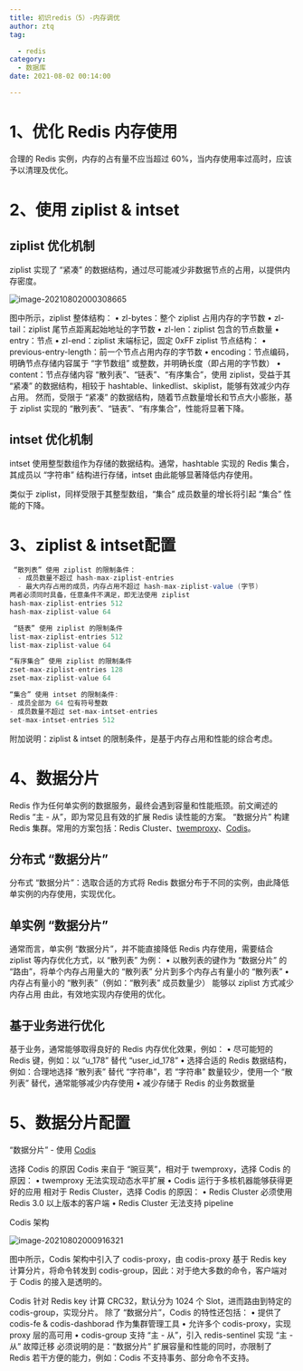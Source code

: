 ```yaml
---
title: 初识redis（5）-内存调优
author: ztq
tag:

  - redis
category:
  - 数据库
date: 2021-08-02 00:14:00

---
```


# 1、优化 Redis 内存使用

合理的 Redis 实例，内存的占有量不应当超过 60%，当内存使用率过高时，应该予以清理及优化。

# 2、使用 ziplist & intset

## ziplist 优化机制

ziplist 实现了 “紧凑” 的数据结构，通过尽可能减少非数据节点的占用，以提供内存密度。

![image-20210802000308665](/assets/images/image-20210802000308665.png)

图中所示，ziplist 整体结构：
•	zl-bytes：整个 ziplist 占用内存的字节数
•	zl-tail：ziplist 尾节点距离起始地址的字节数
•	zl-len：ziplist 包含的节点数量
•	entry：节点
•	zl-end：ziplist 末端标记，固定 0xFF
ziplist 节点结构：
•	previous-entry-length：前一个节点占用内存的字节数
•	encoding：节点编码，明确节点存储内容属于 “字节数组” 或整数，并明确长度（即占用的字节数）
•	content：节点存储内容
“散列表”、“链表”、“有序集合”，使用 ziplist，受益于其 “紧凑” 的数据结构，相较于 hashtable、linkedlist、skiplist，能够有效减少内存占用。
然而，受限于 “紧凑” 的数据结构，随着节点数量增长和节点大小膨胀，基于 ziplist 实现的 “散列表”、“链表”、“有序集合”，性能将显著下降。

## intset 优化机制

intset 使用整型数组作为存储的数据结构。通常，hashtable 实现的 Redis 集合，其成员以 “字符串” 结构进行存储，intset 由此能够显著降低内存使用。

类似于 ziplist，同样受限于其整型数组，“集合” 成员数量的增长将引起 “集合” 性能的下降。

# 3、ziplist & intset配置

```java
 “散列表” 使用 ziplist 的限制条件：
  - 成员数量不超过 hash-max-ziplist-entries
  - 最大内存占用的成员，内存占用不超过 hash-max-ziplist-value (字节)
两者必须同时具备，任意条件不满足，即无法使用 ziplist    
hash-max-ziplist-entries 512
hash-max-ziplist-value 64

 “链表” 使用 ziplist 的限制条件
list-max-ziplist-entries 512
list-max-ziplist-value 64

“有序集合” 使用 ziplist 的限制条件
zset-max-ziplist-entries 128
zset-max-ziplist-value 64

“集合” 使用 intset 的限制条件:
- 成员全部为 64 位有符号整数
- 成员数量不超过 set-max-intset-entries
set-max-intset-entries 512

```

附加说明：ziplist & intset 的限制条件，是基于内存占用和性能的综合考虑。

# 4、数据分片

Redis 作为任何单实例的数据服务，最终会遇到容量和性能瓶颈。前文阐述的 Redis “主 - 从”，即为常见且有效的扩展 Redis 读性能的方案。 “数据分片” 构建 Redis 集群。常用的方案包括：Redis Cluster、[twemproxy](https://github.com/twitter/twemproxy)、[Codis](https://github.com/CodisLabs)。

## 分布式 “数据分片”

分布式 “数据分片”：选取合适的方式将 Redis 数据分布于不同的实例，由此降低单实例的内存使用，实现优化。

## 单实例 “数据分片”

通常而言，单实例 “数据分片”，并不能直接降低 Redis 内存使用，需要结合 ziplist 等内存优化方式，以 “散列表” 为例：
•	以散列表的键作为 “数据分片” 的 “路由”，将单个内存占用量大的 “散列表” 分片到多个内存占有量小的 “散列表”
•	内存占有量小的 “散列表”（例如：“散列表” 成员数量少） 能够以 ziplist 方式减少内存占用
由此，有效地实现内存使用的优化。

## 基于业务进行优化

基于业务，通常能够取得良好的 Redis 内存优化效果，例如：
•	尽可能短的 Redis 键，例如：以 “u_178” 替代 “user_id_178”
•	选择合适的 Redis 数据结构，例如：合理地选择 “散列表” 替代 “字符串”，若 “字符串” 数量较少，使用一个 “散列表” 替代，通常能够减少内存使用
•	减少存储于 Redis 的业务数据量

# 5、数据分片配置

“数据分片” - 使用 [Codis](https://github.com/CodisLabs)

选择 Codis 的原因
Codis 来自于 “豌豆荚”，相对于 twemproxy，选择 Codis 的原因：
•	twemproxy 无法实现动态水平扩展
•	Codis 运行于多核机器能够获得更好的应用
相对于 Redis Cluster，选择 Codis 的原因：
•	Redis Cluster 必须使用 Redis 3.0 以上版本的客户端
•	Redis Cluster 无法支持 pipeline



Codis 架构

![image-20210802000916321](/assets/images/image-20210802000916321.png)

图中所示，Codis 架构中引入了 codis-proxy，由 codis-proxy 基于 Redis key 计算分片，将命令转发到 codis-group，因此：对于绝大多数的命令，客户端对于 Codis 的接入是透明的。



Codis 针对 Redis key 计算 CRC32，默认分为 1024 个 Slot，进而路由到特定的 codis-group，实现分片。
除了 “数据分片”，Codis 的特性还包括：
•	提供了 codis-fe & codis-dashborad 作为集群管理工具
•	允许多个 codis-proxy，实现 proxy 层的高可用
•	codis-group 支持 “主 - 从”，引入 redis-sentinel 实现 “主 - 从” 故障迁移
必须说明的是：“数据分片” 扩展容量和性能的同时，亦限制了 Redis 若干方便的能力，例如：Codis 不支持事务、部分命令不支持。
